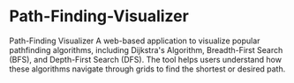 # Path-Finding-Visualizer
Path-Finding Visualizer A web-based application to visualize popular pathfinding algorithms, including Dijkstra's Algorithm, Breadth-First Search (BFS), and Depth-First Search (DFS). The tool helps users understand how these algorithms navigate through grids to find the shortest or desired path.
